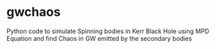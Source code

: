 # gwchaos
Python code to simulate Spinning bodies in Kerr Black Hole using MPD Equation and find Chaos in GW emitted by the secondary bodies
